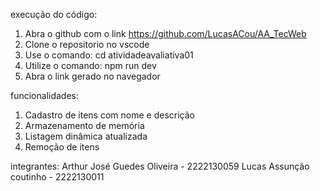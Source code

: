 execução do código:

1. Abra o github com o link https://github.com/LucasACou/AA_TecWeb
2. Clone o repositorio no vscode
3. Use o comando: cd atividadeavaliativa01
4. Utilize o comando: npm run dev
5. Abra o link gerado no navegador

funcionalidades:

1. Cadastro de itens com nome e descrição
2. Armazenamento de memória
3. Listagem dinâmica atualizada 
4. Remoção de itens

integrantes:
Arthur José Guedes Oliveira - 2222130059
Lucas Assunção coutinho - 2222130011